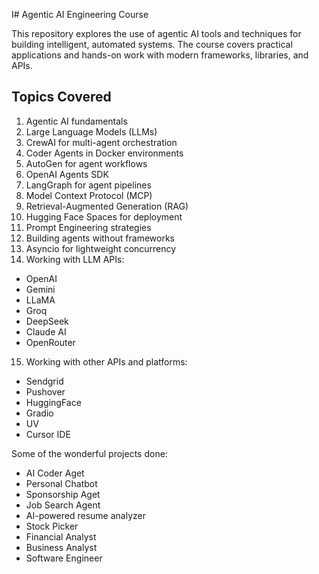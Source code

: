 I# Agentic AI Engineering Course

This repository explores the use of agentic AI tools and techniques for building intelligent, automated systems. The course covers practical applications and hands-on work with modern frameworks, libraries, and APIs.

## Topics Covered
1. Agentic AI fundamentals  
2. Large Language Models (LLMs)  
3. CrewAI for multi-agent orchestration  
4. Coder Agents in Docker environments  
5. AutoGen for agent workflows  
6. OpenAI Agents SDK  
7. LangGraph for agent pipelines  
8. Model Context Protocol (MCP)  
9. Retrieval-Augmented Generation (RAG)  
10. Hugging Face Spaces for deployment  
11. Prompt Engineering strategies  
12. Building agents without frameworks  
13. Asyncio for lightweight concurrency  
14. Working with LLM APIs:
   - OpenAI  
   - Gemini  
   - LLaMA
   - Groq
   - DeepSeek
   - Claude AI
   - OpenRouter
15. Working with other APIs and platforms:
   - Sendgrid
   - Pushover
   - HuggingFace
   - Gradio
   - UV
   - Cursor IDE

Some of the wonderful projects done:
- AI Coder Aget
- Personal Chatbot
- Sponsorship Aget
- Job Search Agent
- AI-powered resume analyzer
- Stock Picker
- Financial Analyst
- Business Analyst
- Software Engineer

  
   
